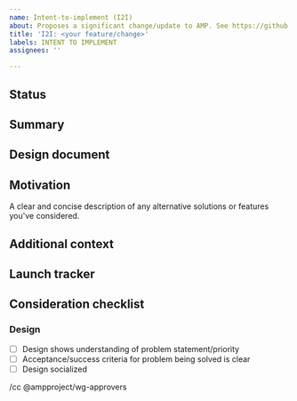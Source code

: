 ```yaml
---
name: Intent-to-implement (I2I)
about: Proposes a significant change/update to AMP. See https://github.com/ampproject/amphtml/blob/master/contributing/contributing-code.md.
title: 'I2I: <your feature/change>'
labels: INTENT TO IMPLEMENT
assignees: ''

---
```


<!--
Replace/remove all of the text in brackets, including this text.

See https://github.com/ampproject/amphtml/blob/master/contributing/contributing-code.md for help determining if you need to file an I2I for your change/fix, instructions on filling out this I2I template and how to get help if you have questions. Note that If you are implementing a minor change/fix, you likely do not need to file this I2I.

If you haven't already done so, sign the Contributor License Agreement (CLA) as soon as possible to avoid delays merging your code. A signed CLA is not necessary to submit this I2I or to send a pull request, but it will be needed before your code can be merged. See https://github.com/ampproject/amphtml/blob/master/contributing/contributing-code.md#contributor-license-agreement for more information on CLAs.
-->

## Status
<!--
Draft, Ready for Review
-->

## Summary

<!--
Provide a brief description of the feature/change you are planning on implementing.
-->

## Design document

<!--
Provide a link to your design document once you have one. You do not need a design document to file this I2I.
-->

## Motivation

<!--
Explain why AMP needs this change. It may be useful to describe what AMP developers/users are forced to do without it. When possible, include links to back up your claims.
-->

A clear and concise description of any alternative solutions or features you've considered.

## Additional context

<!--
Add any other information that may help people understand your I2I.
-->

## Launch tracker

<!--
The launch tracker is meant to be an easy way of sharing a project's status with others on the AMP Project.
You should add a link to the launch tracker for this work here if applicable. One ideal template and instructions can be found here: bit.ly/amp-launch-tracker
-->

## Consideration checklist
### Design
- [ ] Design shows understanding of problem statement/priority
- [ ] Acceptance/success criteria for problem being solved is clear
- [ ] Design socialized
<!--
Mark as done once this design has been presented at a [Design Review](https://github.com/ampproject/amphtml/blob/532dbbbc15c879a32e26e1e890b3a6b5b71cb123/contributing/design-reviews.md).
-->

<!--
Add anyone to this cc line that you want to notify about this I2I, including a reviewer once you have found one. See https://github.com/ampproject/amphtml/blob/master/contributing/contributing-code.md for help in finding a reviewer.
-->

/cc @ampproject/wg-approvers
